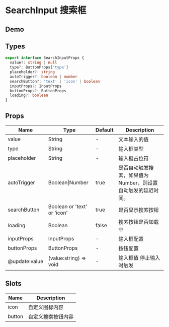 # SearchInput 搜索框

## Demo

<demo vue="./demos/search-input.vue" title="SearchInput" />

## Types

```ts
export interface SearchInputProps {
  value?: string | null
  type?: ButtonProps['type']
  placeholder?: string
  autoTrigger?: boolean | number
  searchButton?: 'text' | 'icon' | boolean
  inputProps?: InputProps
  buttonProps?: ButtonProps
  loading?: boolean
}
```

## Props

| Name          | Type                        | Default | Description                                                  |
| ------------- | --------------------------- | ------- | ------------------------------------------------------------ |
| value         | String                      | -       | 文本输入的值                                                 |
| type          | String                      | -       | 输入框类型                                                   |
| placeholder   | String                      | -       | 输入框占位符                                                 |
| autoTrigger   | Boolean&#124;Number         | true    | 是否自动触发搜索，如果值为Number，则设置自动触发的延迟时间。 |
| searchButton  | Boolean or 'text' or 'icon' | true    | 是否显示搜索按钮                                             |
| loading       | Boolean                     | false   | 搜索按钮是否加载中                                           |
| inputProps    | InputProps                  | -       | 输入框配置                                                   |
| buttonProps   | ButtonProps                 | -       | 按钮配置                                                     |
| @update:value | (value:string) => void      | -       | 输入框值 停止输入 时触发                                     |

## Slots

| Name   | Description        |
| ------ | ------------------ |
| icon   | 自定义图标内容     |
| button | 自定义搜索按钮内容 |
